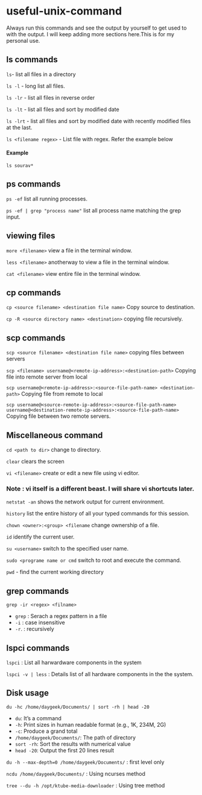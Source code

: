 # useful-unix-command 
Always run this commands and see the output by yourself to get used to with the output. I will keep adding more sections here.This is for my personal use.


## ls commands ##

`ls`- list all files in a directory

`ls -l` - long list all files.

`ls -lr` - list all files in reverse order

`ls -lt` - list all files and sort by modified date

`ls -lrt` - list all files and sort by modified date with recently modified files at the last.

`ls <filename regex>` - List file with regex. Refer the example below

#### Example

```
ls sourav*

```

## ps commands ##

`ps -ef` list all running processes.

`ps -ef | grep "process name"` list all process name matching the grep input.

## viewing files ##

`more <filename>` view a file in the terminal window.

`less <filename>` anotherway to view a file in the terminal window.

`cat <filename>` view entire file in the terminal window.


## cp commands ##

`cp <source filename> <destination file name>` Copy source to destination.

`cp -R <source directory name> <destination>` copying file recursively.

## scp commands ##

`scp <source filename> <destination file name>` copying files between servers

`scp <filename> username@<remote-ip-address>:<destination-path>`  Copying file into remote server from local

`scp username@<remote-ip-address>:<source-file-path-name> <destination-path>`  Copying file from remote to local

`scp username@<source-remote-ip-address>:<source-file-path-name> username@<destination-remote-ip-address>:<source-file-path-name>` Copying file between two remote servers.

## Miscellaneous command ##

`cd <path to dir>` change to directory.

`clear` clears the screen

`vi <filename>` create or edit a new file using vi editor. 
### Note : vi itself is a different beast. I will share vi shortcuts later.

`netstat -an` shows the network output for current environment.

`history` list the entire history of all your typed commands for this session.

`chown <owner>:<group> <filename` change ownership of a file.

`id` identify the current user.

`su <username>` switch to the specified user name.

`sudo <programe name or cmd` switch to root and execute the command.

`pwd` - find the current working directory

## grep commands ##

`grep -ir <regex> <filname>` 

- `grep` : Serach a regex pattern in a file
- `-i`   : case insensitive
- `-r`.  : recursively 

## lspci commands ##

`lspci` : List all harwardware components in the system

`lspci -v | less` : Details list of all hardware components in the the system.

## Disk usage ##

`du -hc /home/daygeek/Documents/ | sort -rh | head -20`

- `du`: It’s a command
- `-h`: Print sizes in human readable format (e.g., 1K, 234M, 2G)
- `-c`: Produce a grand total
- `/home/daygeek/Documents/`: The path of directory
- `sort -rh`: Sort the results with numerical value
- `head -20`: Output the first 20 lines result

`du -h --max-depth=0 /home/daygeek/Documents/` : first level only

`ncdu /home/daygeek/Documents/` : Using ncurses method

`tree --du -h /opt/ktube-media-downloader` : Using tree method

